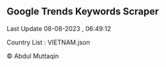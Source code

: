 

## Google Trends Keywords Scraper 
 
Last Update 08-08-2023 , 06:49:12

Country List :
VIETNAM.json



© Abdul Muttaqin 
